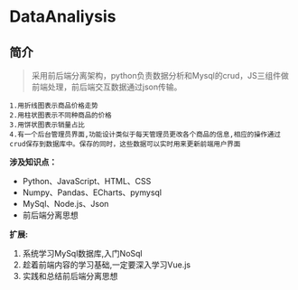 # DataAnaliysis
## 简介

> 采用前后端分离架构，python负责数据分析和Mysql的crud，JS三组件做前端处理，前后端交互数据通过json传输。

```text
1.用折线图表示商品价格走势
2.用柱状图表示不同种商品的价格
3.用饼状图表示销量占比
4.有一个后台管理员界面,功能设计类似于每天管理员更改各个商品的信息,相应的操作通过crud保存到数据库中。保存的同时，这些数据可以实时用来更新前端用户界面
```



**涉及知识点：**

- Python、JavaScript、HTML、CSS
- Numpy、Pandas、ECharts、pymysql
- MySql、Node.js、Json
- 前后端分离思想

**扩展:**

1. 系统学习MySql数据库,入门NoSql
2. 趁着前端内容的学习基础,一定要深入学习Vue.js
3. 实践和总结前后端分离思想